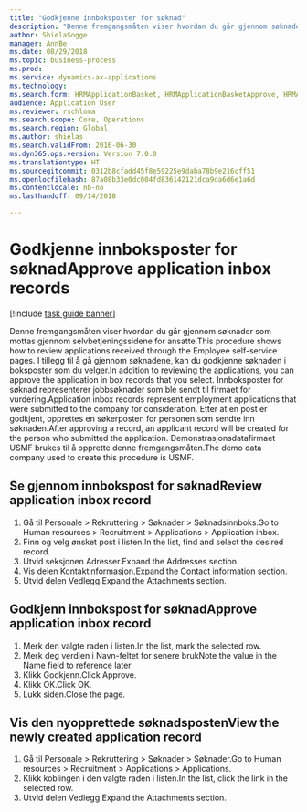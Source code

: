 ```yaml
--- 
title: "Godkjenne innboksposter for søknad"
description: "Denne fremgangsmåten viser hvordan du går gjennom søknader som mottas gjennom selvbetjeningssidene for ansatte."
author: ShielaSogge
manager: AnnBe
ms.date: 08/29/2018
ms.topic: business-process
ms.prod: 
ms.service: dynamics-ax-applications
ms.technology: 
ms.search.form: HRMApplicationBasket, HRMApplicationBasketApprove, HRMApplication
audience: Application User
ms.reviewer: rschloma
ms.search.scope: Core, Operations
ms.search.region: Global
ms.author: shielas
ms.search.validFrom: 2016-06-30
ms.dyn365.ops.version: Version 7.0.0
ms.translationtype: HT
ms.sourcegitcommit: 0312b8cfadd45f8e59225e9daba78b9e216cff51
ms.openlocfilehash: 87a08b33e0dc004fd836142121dca9da6d6e1a6d
ms.contentlocale: nb-no
ms.lasthandoff: 09/14/2018

---
```

# <a name="approve-application-inbox-records"></a><span data-ttu-id="b8048-103">Godkjenne innboksposter for søknad</span><span class="sxs-lookup"><span data-stu-id="b8048-103">Approve application inbox records</span></span>

[!include [task guide banner](../../includes/task-guide-banner.md)]

<span data-ttu-id="b8048-104">Denne fremgangsmåten viser hvordan du går gjennom søknader som mottas gjennom selvbetjeningssidene for ansatte.</span><span class="sxs-lookup"><span data-stu-id="b8048-104">This procedure shows how to review applications received through the Employee self-service pages.</span></span> <span data-ttu-id="b8048-105">I tillegg til å gå gjennom søknadene, kan du godkjenne søknaden i boksposter som du velger.</span><span class="sxs-lookup"><span data-stu-id="b8048-105">In addition to reviewing the applications, you can approve the application in box records that you select.</span></span> <span data-ttu-id="b8048-106">Innboksposter for søknad representerer jobbsøknader som ble sendt til firmaet for vurdering.</span><span class="sxs-lookup"><span data-stu-id="b8048-106">Application inbox records represent employment applications that were submitted to the company for consideration.</span></span> <span data-ttu-id="b8048-107">Etter at en post er godkjent, opprettes en søkerposten for personen som sendte inn søknaden.</span><span class="sxs-lookup"><span data-stu-id="b8048-107">After approving a record, an applicant record will be created for the person who submitted the application.</span></span> <span data-ttu-id="b8048-108">Demonstrasjonsdatafirmaet USMF brukes til å opprette denne fremgangsmåten.</span><span class="sxs-lookup"><span data-stu-id="b8048-108">The demo data company used to create this procedure is USMF.</span></span>


## <a name="review-application-inbox-record"></a><span data-ttu-id="b8048-109">Se gjennom innbokspost for søknad</span><span class="sxs-lookup"><span data-stu-id="b8048-109">Review application inbox record</span></span>
1. <span data-ttu-id="b8048-110">Gå til Personale > Rekruttering > Søknader > Søknadsinnboks.</span><span class="sxs-lookup"><span data-stu-id="b8048-110">Go to Human resources > Recruitment > Applications > Application inbox.</span></span>
2. <span data-ttu-id="b8048-111">Finn og velg ønsket post i listen.</span><span class="sxs-lookup"><span data-stu-id="b8048-111">In the list, find and select the desired record.</span></span>
3. <span data-ttu-id="b8048-112">Utvid seksjonen Adresser.</span><span class="sxs-lookup"><span data-stu-id="b8048-112">Expand the Addresses section.</span></span>
4. <span data-ttu-id="b8048-113">Vis delen Kontaktinformasjon.</span><span class="sxs-lookup"><span data-stu-id="b8048-113">Expand the Contact information section.</span></span>
5. <span data-ttu-id="b8048-114">Utvid delen Vedlegg.</span><span class="sxs-lookup"><span data-stu-id="b8048-114">Expand the Attachments section.</span></span>

## <a name="approve-application-inbox-record"></a><span data-ttu-id="b8048-115">Godkjenn innbokspost for søknad</span><span class="sxs-lookup"><span data-stu-id="b8048-115">Approve application inbox record</span></span>
1. <span data-ttu-id="b8048-116">Merk den valgte raden i listen.</span><span class="sxs-lookup"><span data-stu-id="b8048-116">In the list, mark the selected row.</span></span>
2. <span data-ttu-id="b8048-117">Merk deg verdien i Navn-feltet for senere bruk</span><span class="sxs-lookup"><span data-stu-id="b8048-117">Note the value in the Name field to reference later</span></span>
3. <span data-ttu-id="b8048-118">Klikk Godkjenn.</span><span class="sxs-lookup"><span data-stu-id="b8048-118">Click Approve.</span></span>
4. <span data-ttu-id="b8048-119">Klikk OK.</span><span class="sxs-lookup"><span data-stu-id="b8048-119">Click OK.</span></span>
5. <span data-ttu-id="b8048-120">Lukk siden.</span><span class="sxs-lookup"><span data-stu-id="b8048-120">Close the page.</span></span>

## <a name="view-the-newly-created-application-record"></a><span data-ttu-id="b8048-121">Vis den nyopprettede søknadsposten</span><span class="sxs-lookup"><span data-stu-id="b8048-121">View the newly created application record</span></span>
1. <span data-ttu-id="b8048-122">Gå til Personale > Rekruttering > Søknader > Søknader.</span><span class="sxs-lookup"><span data-stu-id="b8048-122">Go to Human resources > Recruitment > Applications > Applications.</span></span>
2. <span data-ttu-id="b8048-123">Klikk koblingen i den valgte raden i listen.</span><span class="sxs-lookup"><span data-stu-id="b8048-123">In the list, click the link in the selected row.</span></span>
3. <span data-ttu-id="b8048-124">Utvid delen Vedlegg.</span><span class="sxs-lookup"><span data-stu-id="b8048-124">Expand the Attachments section.</span></span>


